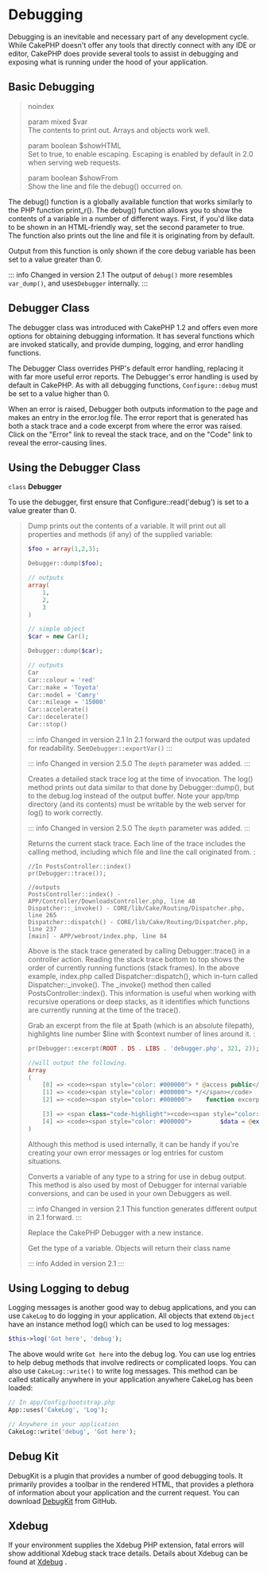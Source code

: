 # Debugging

Debugging is an inevitable and necessary part of any development
cycle. While CakePHP doesn't offer any tools that directly connect
with any IDE or editor, CakePHP does provide several tools to
assist in debugging and exposing what is running under the hood of
your application.

## Basic Debugging

> noindex  
>
> param mixed \$var  
> The contents to print out. Arrays and objects work well.
>
> param boolean \$showHTML  
> Set to true, to enable escaping. Escaping is enabled
> by default in 2.0 when serving web requests.
>
> param boolean \$showFrom  
> Show the line and file the debug() occurred on.

The debug() function is a globally available function that works
similarly to the PHP function print_r(). The debug() function
allows you to show the contents of a variable in a number of
different ways. First, if you'd like data to be shown in an
HTML-friendly way, set the second parameter to true. The function
also prints out the line and file it is originating from by
default.

Output from this function is only shown if the core debug variable
has been set to a value greater than 0.

::: info Changed in version 2.1
The output of `debug()` more resembles `var_dump()`, and uses`Debugger` internally.
:::

## Debugger Class

The debugger class was introduced with CakePHP 1.2 and offers even
more options for obtaining debugging information. It has several
functions which are invoked statically, and provide dumping,
logging, and error handling functions.

The Debugger Class overrides PHP's default error handling,
replacing it with far more useful error reports. The Debugger's
error handling is used by default in CakePHP. As with all debugging
functions, `Configure::debug` must be set to a value higher than 0.

When an error is raised, Debugger both outputs information to the
page and makes an entry in the error.log file. The error report
that is generated has both a stack trace and a code excerpt from
where the error was raised. Click on the "Error" link to
reveal the stack trace, and on the "Code" link to reveal the
error-causing lines.

## Using the Debugger Class

`class` **Debugger**

To use the debugger, first ensure that Configure::read('debug') is
set to a value greater than 0.

> Dump prints out the contents of a variable. It will print out all
> properties and methods (if any) of the supplied variable:
>
> ``` php
> $foo = array(1,2,3);
>
> Debugger::dump($foo);
>
> // outputs
> array(
>     1,
>     2,
>     3
> )
>
> // simple object
> $car = new Car();
>
> Debugger::dump($car);
>
> // outputs
> Car
> Car::colour = 'red'
> Car::make = 'Toyota'
> Car::model = 'Camry'
> Car::mileage = '15000'
> Car::accelerate()
> Car::decelerate()
> Car::stop()
> ```
>
> ::: info Changed in version 2.1
> In 2.1 forward the output was updated for readability. See`Debugger::exportVar()`
> :::
>
> ::: info Changed in version 2.5.0
> The `depth` parameter was added.
> :::
>
> Creates a detailed stack trace log at the time of invocation. The
> log() method prints out data similar to that done by
> Debugger::dump(), but to the debug.log instead of the output
> buffer. Note your app/tmp directory (and its contents) must be
> writable by the web server for log() to work correctly.
>
> ::: info Changed in version 2.5.0
> The `depth` parameter was added.
> :::
>
> Returns the current stack trace. Each line of the trace includes
> the calling method, including which file and line the call
> originated from. :
>
> ``` text
> //In PostsController::index()
> pr(Debugger::trace());
>
> //outputs
> PostsController::index() - APP/Controller/DownloadsController.php, line 48
> Dispatcher::_invoke() - CORE/lib/Cake/Routing/Dispatcher.php, line 265
> Dispatcher::dispatch() - CORE/lib/Cake/Routing/Dispatcher.php, line 237
> [main] - APP/webroot/index.php, line 84
> ```
>
> Above is the stack trace generated by calling Debugger::trace() in
> a controller action. Reading the stack trace bottom to top shows
> the order of currently running functions (stack frames). In the
> above example, index.php called Dispatcher::dispatch(), which
> in-turn called Dispatcher::\_invoke(). The \_invoke() method then
> called PostsController::index(). This information is useful when
> working with recursive operations or deep stacks, as it identifies
> which functions are currently running at the time of the trace().
>
> Grab an excerpt from the file at \$path (which is an absolute
> filepath), highlights line number \$line with \$context number of
> lines around it. :
>
> ``` php
> pr(Debugger::excerpt(ROOT . DS . LIBS . 'debugger.php', 321, 2));
>
> //will output the following.
> Array
> (
>     [0] => <code><span style="color: #000000"> * @access public</span></code>
>     [1] => <code><span style="color: #000000"> */</span></code>
>     [2] => <code><span style="color: #000000">    function excerpt($file, $line, $context = 2) {</span></code>
>
>     [3] => <span class="code-highlight"><code><span style="color: #000000">        $data = $lines = array();</span></code></span>
>     [4] => <code><span style="color: #000000">        $data = @explode("\n", file_get_contents($file));</span></code>
> )
> ```
>
> Although this method is used internally, it can be handy if you're
> creating your own error messages or log entries for custom
> situations.
>
> Converts a variable of any type to a string for use in debug
> output. This method is also used by most of Debugger for internal
> variable conversions, and can be used in your own Debuggers as
> well.
>
> ::: info Changed in version 2.1
> This function generates different output in 2.1 forward.
> :::
>
> Replace the CakePHP Debugger with a new instance.
>
> Get the type of a variable. Objects will return their class name
>
> ::: info Added in version 2.1
> :::

## Using Logging to debug

Logging messages is another good way to debug applications, and you can use
`CakeLog` to do logging in your application. All objects that
extend `Object` have an instance method <span class="title-ref">log()</span> which can be used
to log messages:

``` php
$this->log('Got here', 'debug');
```

The above would write `Got here` into the debug log. You can use log entries
to help debug methods that involve redirects or complicated loops. You can also
use `CakeLog::write()` to write log messages. This method can be called
statically anywhere in your application anywhere CakeLog has been loaded:

``` php
// In app/Config/bootstrap.php
App::uses('CakeLog', 'Log');

// Anywhere in your application
CakeLog::write('debug', 'Got here');
```

## Debug Kit

DebugKit is a plugin that provides a number of good debugging tools. It
primarily provides a toolbar in the rendered HTML, that provides a plethora of
information about your application and the current request. You can download
[DebugKit](https://github.com/cakephp/debug_kit/tree/2.2) from GitHub.

## Xdebug

If your environment supplies the Xdebug PHP extension, fatal errors will show
additional Xdebug stack trace details. Details about Xdebug can be found at
[Xdebug](https://xdebug.org) .
